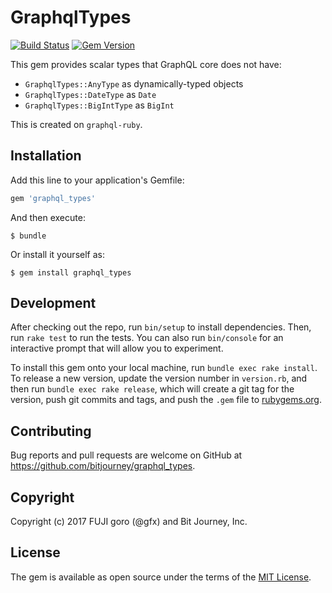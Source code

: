 # GraphqlTypes

[![Build Status](https://travis-ci.org/bitjourney/graphql_types-ruby.svg?branch=master)](https://travis-ci.org/bitjourney/graphql_types-ruby) [![Gem Version](https://badge.fury.io/rb/graphql_types.svg)](https://badge.fury.io/rb/graphql_types)


This gem provides scalar types that GraphQL core does not have:

* `GraphqlTypes::AnyType` as dynamically-typed objects
* `GraphqlTypes::DateType` as `Date`
* `GraphqlTypes::BigIntType` as `BigInt`

This is created on `graphql-ruby`.

## Installation

Add this line to your application's Gemfile:

```ruby
gem 'graphql_types'
```

And then execute:

    $ bundle

Or install it yourself as:

    $ gem install graphql_types

## Development

After checking out the repo, run `bin/setup` to install dependencies. Then, run `rake test` to run the tests. You can also run `bin/console` for an interactive prompt that will allow you to experiment.

To install this gem onto your local machine, run `bundle exec rake install`. To release a new version, update the version number in `version.rb`, and then run `bundle exec rake release`, which will create a git tag for the version, push git commits and tags, and push the `.gem` file to [rubygems.org](https://rubygems.org).

## Contributing

Bug reports and pull requests are welcome on GitHub at https://github.com/bitjourney/graphql_types.

## Copyright

Copyright (c) 2017 FUJI goro (@gfx) and Bit Journey, Inc.

## License

The gem is available as open source under the terms of the [MIT License](http://opensource.org/licenses/MIT).
